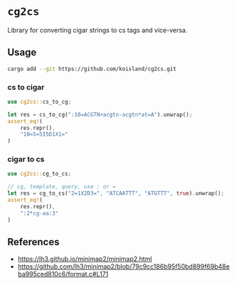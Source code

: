 # `cg2cs`
Library for converting cigar strings to cs tags and vice-versa.

## Usage
```bash
cargo add --git https://github.com/koisland/cg2cs.git
```

### cs to cigar
```rust
use cg2cs::cs_to_cg;

let res = cs_to_cg(":10=ACGTN+acgtn-acgtn*at=A").unwrap();
assert_eq!(
    res.repr(),
    "10=5=5I5D1X1="
)
```

### cigar to cs
```rust
use cg2cs::cg_to_cs;

// cg, template, query, use : or =
let res = cg_to_cs("2=1X2D3=", "ATCAATTT", "ATGTTT", true).unwrap();
assert_eq!(
    res.repr(),
    ":2*cg-aa:3"
)
```

## References
* https://lh3.github.io/minimap2/minimap2.html
* https://github.com/lh3/minimap2/blob/79c9cc186b95f50bd899f69b48eba995ced810c6/format.c#L171
